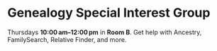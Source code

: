 # Genealogy Special Interest Group

Thursdays **10:00 am–12:00 pm** in **Room B**. Get help with Ancestry, FamilySearch, Relative Finder, and more.
